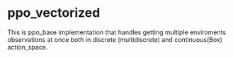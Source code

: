 # ppo_vectorized
This is ppo_base implementation that handles getting multiple enviroments observations at once both in discrete (multidiscrete) and continuous(Box) action_space.

